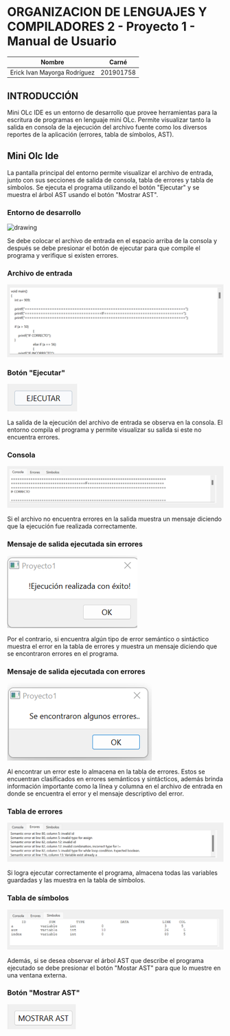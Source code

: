 # ORGANIZACION DE LENGUAJES Y COMPILADORES 2 - Proyecto 1 - Manual de Usuario

| Nombre                           | Carné                                      |
|:--------------------------------:|:------------------------------------------:|
| Erick Ivan Mayorga Rodríguez     | 201901758                                 	|

## INTRODUCCIÓN

Mini OLc IDE es un entorno de desarrollo que provee herramientas para la escritura de programas en lenguaje mini OLc. Permite visualizar tanto la salida en consola de la ejecución del archivo fuente como los diversos reportes de la aplicación (errores, tabla de símbolos, AST). 

## Mini Olc Ide
La pantalla principal del entorno permite visualizar el archivo de entrada, junto con sus secciones de salida de consola, tabla de errores y tabla de símbolos. Se ejecuta el programa utilizando el botón "Ejecutar" y se muestra el árbol AST usando el botón "Mostrar AST".  
### Entorno de desarrollo 
<img src="./Imagenes/MiniOlce.png" alt="drawing"/>

Se debe colocar el archivo de entrada en el espacio arriba de la consola y después se debe presionar el botón de ejecutar para que compile el programa y verifique si existen errores.  
### Archivo de entrada
<img src="./Imagenes/EntryFile.png" alt="drawing"/>

### Botón "Ejecutar"
<img src="./Imagenes/ExecuteButton.png" alt="drawing"/>

La salida de la ejecución del archivo de entrada se observa en la consola. El entorno compila el programa y permite visualizar su salida si este no encuentra errores. 
### Consola 
<img src="./Imagenes/Consola.png" alt="drawing"/>

Si el archivo no encuentra errores en la salida muestra un mensaje diciendo que la ejecución fue realizada correctamente. 
### Mensaje de salida ejecutada sin errores
<img src="./Imagenes/ExecutedCorrectly.png" alt="drawing"/>

Por el contrario, si encuentra algún tipo de error semántico o sintáctico muestra el error en la tabla de errores y muestra un mensaje diciendo que se encontraron errores en el programa. 
### Mensaje de salida ejecutada con errores  
<img src="./Imagenes/ExecutedIncorrectly.png" alt="drawing"/>

Al encontrar un error este lo almacena en la tabla de errores. Estos se encuentran clasificados en errores semánticos y sintácticos, además brinda información importante como la línea y columna en el archivo de entrada en donde se encuentra el error y el mensaje descriptivo del error. 
### Tabla de errores
<img src="./Imagenes/ErrorTableQT.png" alt="drawing"/>

Si logra ejecutar correctamente el programa, almacena todas las variables guardadas y las muestra en la tabla de símbolos. 
### Tabla de símbolos
<img src="./Imagenes/SymbolTableQT.png" alt="drawing"/>

Además, si se desea observar el árbol AST que describe el programa ejecutado se debe presionar el botón "Mostar AST" para que lo muestre en una ventana externa.
### Botón "Mostrar AST"
<img src="./Imagenes/ShowAST.png" alt="drawing"/>

